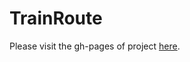 # TrainRoute

Please visit the gh-pages of project [here](https://jeffeapalves.github.io/TrainRoute/).
